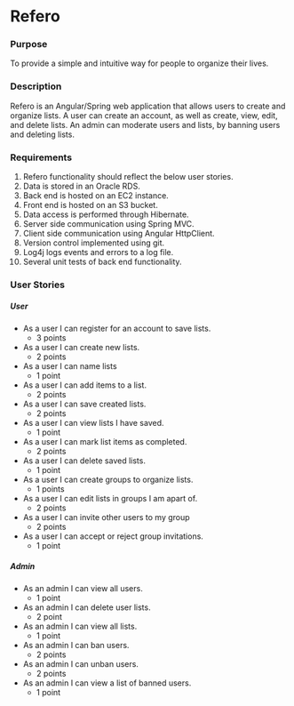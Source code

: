 # Refero

### Purpose
To provide a simple and intuitive way for people to organize their lives.

### Description
Refero is an Angular/Spring web application that allows users to create and organize lists. A user can create an account, as well as create, view, edit, and delete lists. An admin can moderate users and lists, by banning users and deleting lists.

### Requirements
1. Refero functionality should reflect the below user stories.
2. Data is stored in an Oracle RDS.
3. Back end is hosted on an EC2 instance.
4. Front end is hosted on an S3 bucket.
5. Data access is performed through Hibernate.
6. Server side communication using Spring MVC.
7. Client side communication using Angular HttpClient.
8. Version control implemented using git.
9. Log4j logs events and errors to a log file.
10. Several unit tests of back end functionality.

### User Stories
##### User
- As a user I can register for an account to save lists.
    + 3 points
- As a user I can create new lists.
    + 2 points
- As a user I can name lists
    + 1 point
- As a user I can add items to a list.
    + 2 points
- As a user I can save created lists.
    + 2 points
- As a user I can view lists I have saved.
   + 1 point
- As a user I can mark list items as completed.
    + 2 points
- As a user I can delete saved lists.
    + 1 point
- As a user I can create groups to organize lists.
    + 1 points
- As a user I can edit lists in groups I am apart of.
    + 2 points
- As a user I can invite other users to my group
    + 2 points
- As a user I can accept or reject group invitations.
    + 1 point
##### Admin
- As an admin I can view all users.
    + 1 point
- As an admin I can delete user lists.
   + 2 point
- As an admin I can view all lists.
    + 1 point
- As an admin I can ban users.
    + 2 points
- As an admin I can unban users.
   + 2 points
- As an admin I can view a list of banned users.
    + 1 point
